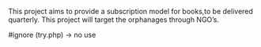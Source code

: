 This project aims to provide a subscription model for books,to be delivered quarterly. 
This project will target the orphanages through NGO’s.

#ignore (try.php) -> no use 
